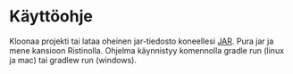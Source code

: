 # Käyttöohje

Kloonaa projekti tai lataa oheinen jar-tiedosto koneellesi [JAR](https://github.com/marinellalaaksonen/TopologinenRistinolla/blob/master/Ristinolla.jar). Pura jar ja mene kansioon Ristinolla. Ohjelma käynnistyy komennolla gradle run (linux ja mac) tai gradlew run (windows).

